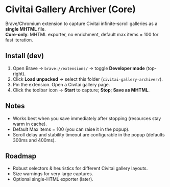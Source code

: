 # Civitai Gallery Archiver (Core)

Brave/Chromium extension to capture Civitai infinite-scroll galleries as a **single MHTML** file.  
**Core-only**: MHTML exporter, no enrichment, default max items = 100 for fast iteration.

## Install (dev)
1. Open Brave → `brave://extensions/` → toggle **Developer mode** (top-right).
2. Click **Load unpacked** → select this folder (`civitai-gallery-archiver/`).
3. Pin the extension. Open a Civitai gallery page.
4. Click the toolbar icon → **Start** to capture; **Stop**; **Save as MHTML**.

## Notes
- Works best when you save immediately after stopping (resources stay warm in cache).
- Default Max items = 100 (you can raise it in the popup).
- Scroll delay and stability timeout are configurable in the popup (defaults 300ms and 400ms).

## Roadmap
- Robust selectors & heuristics for different Civitai gallery layouts.
- Size warnings for very large captures.
- Optional single-HTML exporter (later).
